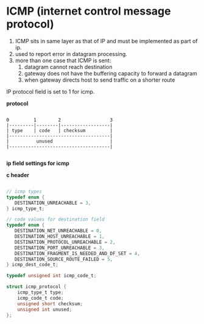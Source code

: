 # ICMP (internet control message protocol)


1. ICMP sits in same layer as that of IP and must be implemented as part of ip.
2. used to report error in datagram processing.
3. more than one case that ICMP is sent:
    1. datagram cannot reach destination
    2. gateway does not have the buffering capacity to forward a datagram
    3. when gateway directs host to send traffic on a shorter route

IP protocol field is set to 1 for icmp.

**protocol**

```

0         1        2                  3
|---------|--------|------------------|
| type    | code   | checksum         |
|-------------------------------------|
|          unused                     |
|-------------------------------------|


```

**ip field settings for icmp**


**c header**

```c

// icmp types
typedef enum {
   DESTINATION_UNREACHABLE = 3,
} icmp_type_t;

// code values for destination field
typedef enum {
   DESTINATION_NET_UNREACHABLE = 0,
   DESTINATION_HOST_UNREACHABLE = 1,
   DESTINATION_PROTOCOL_UNREACHABLE = 2,
   DESTINATION_PORT_UNREACHABLE = 3,
   DESTINATION_FRAGMENT_IS_NEEDED_AND_DF_SET = 4,
   DESTINATION_SOURCE_ROUTE_FAILED = 5,
} icmp_dest_code_t;

typedef unsigned int icmp_code_t;

struct icmp_protocol {
    icmp_type_t type;
    icmp_code_t code;
    unsigned short checksum;
    unsigned int unused;
};

```

